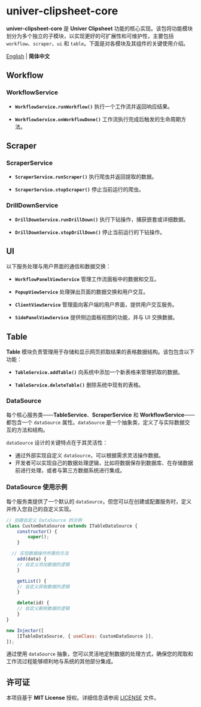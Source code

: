 # **univer-clipsheet-core**

**univer-clipsheet-core** 是 **Univer Clipsheet** 功能的核心实现。该包将功能模块划分为多个独立的子模块，以实现更好的可扩展性和可维护性，主要包括 `workflow`、`scraper`、`ui` 和 `table`。下面是对各模块及其组件的关键使用介绍。

[English](./README.md) | **简体中文**

## **Workflow**

### **WorkflowService**

- **`WorkflowService.runWorkflow()`**
  执行一个工作流并返回响应结果。

- **`WorkflowService.onWorkflowDone()`**
  工作流执行完成后触发的生命周期方法。

## **Scraper**

### **ScraperService**

- **`ScraperService.runScraper()`**
  执行爬虫并返回提取的数据。

- **`ScraperService.stopScraper()`**
  停止当前运行的爬虫。

### **DrillDownService**

- **`DrillDownService.runDrillDown()`**
  执行下钻操作，捕获嵌套或详细数据。

- **`DrillDownService.stopDrillDown()`**
  停止当前运行的下钻操作。

## **UI**

以下服务处理与用户界面的通信和数据交换：

- **`WorkflowPanelViewService`**
  管理工作流面板中的数据和交互。

- **`PopupViewService`**
  处理弹出页面的数据交换和用户交互。

- **`ClientViewService`**
  管理面向客户端的用户界面，提供用户交互服务。

- **`SidePanelViewService`**
  提供侧边面板视图的功能，并与 UI 交换数据。

## **Table**

**Table** 模块负责管理用于存储和显示网页抓取结果的表格数据结构。该包包含以下功能：

- **`TableService.addTable()`**
  向系统中添加一个新表格来管理抓取的数据。

- **`TableService.deleteTable()`**
  删除系统中现有的表格。

### **DataSource**

每个核心服务类——**TableService**、**ScraperService** 和 **WorkflowService**——都包含一个 `dataSource` 属性。`dataSource` 是一个抽象类，定义了与实际数据交互的方法和结构。

`dataSource` 设计的关键特点在于其灵活性：

- 通过外部实现自定义 `dataSource`，可以根据需求灵活操作数据。
- 开发者可以实现自己的数据处理逻辑，比如将数据保存到数据库、在存储数据前进行处理，或者与第三方数据系统进行集成。

### **DataSource 使用示例**

每个服务类提供了一个默认的 `dataSource`，但您可以在创建或配置服务时，定义并传入您自己的自定义实现。

```javascript
// 创建自定义 DataSource 的示例
class CustomDataSource extends ITableDataSource {
    constructor() {
        super();
    }

  // 实现数据操作所需的方法
    add(data) {
    // 自定义添加数据的逻辑
    }

    getList() {
    // 自定义获取数据的逻辑
    }

    delete(id) {
    // 自定义删除数据的逻辑
    }
}

new Injector([
    [ITableDataSource, { useClass: CustomDataSource }],
]);
```

通过使用 `dataSource` 抽象，您可以灵活地定制数据的处理方式，确保您的爬取和工作流过程能够顺利地与系统的其他部分集成。

## 许可证

本项目基于 **MIT License** 授权。详细信息请参阅 [LICENSE](./LICENSE) 文件。
